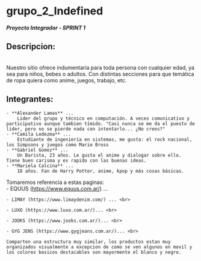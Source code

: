 # grupo_2_Indefined
**_Proyecto Integrador - SPRINT 1_**

## Descripcion: 
<br>
Nuestro sitio ofrece indumentaria para toda persona con cualquier edad, ya sea para niños, bebes o adultos. Con distintas secciones para que temática de ropa quiera como anime, juegos, trabajo, etc.

## Integrantes:
    - **Alexander Lamas** ...
        Lider del grupo y técnico en computación. A veces comunicativo y participativo aunque tambien tímido. "Casi nunca se me da el puesto de lider, pero no se pierde nada con intentarlo... ¿No crees?"
    - **Camila Ledezma** ...
        Estudiante de ingeniería en sistemas, me gusta: el rock nacional, los Simpsons y juegos como Mario Bross
    - **Gabriel Gomez** ...
        Un Barista, 23 años. Le gusta el anime y dialogar sobre ello. Tiene buen carisma y es rapido con las buenas ideas.
    - **Mariela Calcina** ...
        18 años. Fan de Harry Potter, anime, kpop y más cosas básicas.

Tomaremos referencia a estas paginas:<br>
    - EQUUS (https://www.equus.com.ar/) ... <br>

    - LIMAY (https://www.limaydenim.com/) ... <br>

    - LUXO (https://www.luxo.com.ar/)... <br>

    - JOOKS (https://www.jooks.com.ar/)... <br>

    - GYG JENS (https://www.gygjeans.com.ar/)... <br>

    Comparten una estructura muy similar, los productos estan muy organizados visualmente a excepcion de como se ven algunos en movil y los colores basicos destacables son mayormente el blanco y negro.
